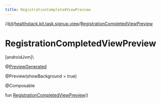 ```yaml
---
title: RegistrationCompletedViewPreview
---
```

//[kit](../../index.html)/[healthstack.kit.task.signup.view](index.html)/[RegistrationCompletedViewPreview](-registration-completed-view-preview.html)



# RegistrationCompletedViewPreview



[androidJvm]\




@[PreviewGenerated](../healthstack.kit.annotation/-preview-generated/index.html)



@Preview(showBackground = true)



@Composable



fun [RegistrationCompletedViewPreview](-registration-completed-view-preview.html)()




